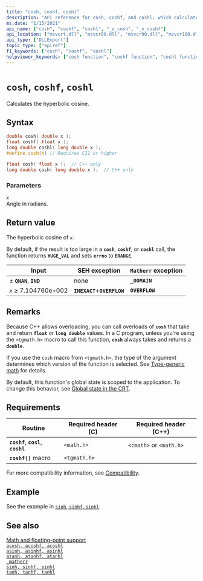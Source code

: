 ```yaml
---
title: "cosh, coshf, coshl"
description: "API reference for cosh, coshf, and coshl; which calculate the hyperbolic cosine of a floating-point value."
ms.date: "1/15/2021"
api_name: ["cosh", "coshf", "coshl", "_o_cosh", "_o_coshf"]
api_location: ["msvcrt.dll", "msvcr80.dll", "msvcr90.dll", "msvcr100.dll", "msvcr100_clr0400.dll", "msvcr110.dll", "msvcr110_clr0400.dll", "msvcr120.dll", "msvcr120_clr0400.dll", "ucrtbase.dll", "api-ms-win-crt-math-l1-1-0.dll", "api-ms-win-crt-private-l1-1-0.dll"]
api_type: ["DLLExport"]
topic_type: ["apiref"]
f1_keywords: ["cosh", "coshf", "coshl"]
helpviewer_keywords: ["cosh function", "coshf function", "coshl function", "trigonometric functions", "hyperbolic functions"]
---
```

# `cosh`, `coshf`, `coshl`

Calculates the hyperbolic cosine.

## Syntax

```C
double cosh( double x );
float coshf( float x );
long double coshl( long double x );
#define cosh(X) // Requires C11 or higher

float cosh( float x );  // C++ only
long double cosh( long double x );  // C++ only
```

### Parameters

*`x`*\
Angle in radians.

## Return value

The hyperbolic cosine of *`x`*.

By default, if the result is too large in a **`cosh`**, **`coshf`**, or **`coshl`** call, the function returns **`HUGE_VAL`** and sets **`errno`** to **`ERANGE`**.

|Input|SEH exception|`Matherr` exception|
|-----------|-------------------|-----------------------|
|± **`QNAN`**, **`IND`**|none|**`_DOMAIN`**|
|*`x`* ≥ 7.104760e+002|**`INEXACT`**+**`OVERFLOW`**|**`OVERFLOW`**|

## Remarks

Because C++ allows overloading, you can call overloads of **`cosh`** that take and return **`float`** or **`long double`** values. In a C program, unless you're using the `<tgmath.h>` macro to call this function, **`cosh`** always takes and returns a **`double`**.

If you use the `cosh` macro from `<tgmath.h>`, the type of the argument determines which version of the function is selected. See [Type-generic math](../tgmath.md) for details.

By default, this function's global state is scoped to the application. To change this behavior, see [Global state in the CRT](../global-state.md).

## Requirements

|Routine|Required header (C)|Required header (C++)|
|-------------|---------------------|-|
|**`coshf`**, **`cosl`**, **`coshl`**|`<math.h>`|`<cmath>` or `<math.h>`|
|**`coshf()`** macro | `<tgmath.h>` ||

For more compatibility information, see [Compatibility](../compatibility.md).

## Example

See the example in [`sinh`, `sinhf`, `sinhl`](sinh-sinhf-sinhl.md).

## See also

[Math and floating-point support](../floating-point-support.md)\
[`acosh, acoshf, acoshl`](acosh-acoshf-acoshl.md)\
[`asinh, asinhf, asinhl`](asinh-asinhf-asinhl.md)\
[`atanh, atanhf, atanhl`](atanh-atanhf-atanhl.md)\
[`_matherr`](matherr.md)\
[`sinh, sinhf, sinhl`](sinh-sinhf-sinhl.md)\
[`tanh, tanhf, tanhl`](tanh-tanhf-tanhl.md)
